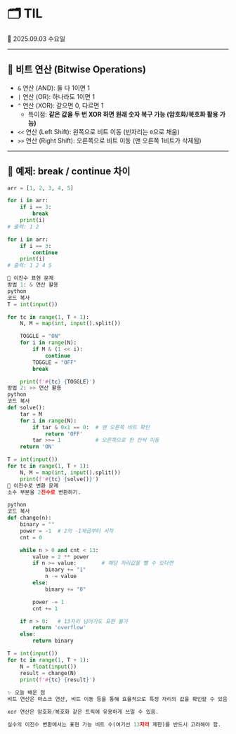 # 🗂️ TIL
📅 2025.09.03 수요일  

---

## 🔢 비트 연산 (Bitwise Operations)

- `&` 연산 (AND): 둘 다 1이면 1  
- `|` 연산 (OR): 하나라도 1이면 1  
- `^` 연산 (XOR): 같으면 0, 다르면 1  
  - 특이점: **같은 값을 두 번 XOR 하면 원래 숫자 복구 가능 (암호화/복호화 활용 가능)**
- `<<` 연산 (Left Shift): 왼쪽으로 비트 이동 (빈자리는 `0`으로 채움)
- `>>` 연산 (Right Shift): 오른쪽으로 비트 이동 (맨 오른쪽 1비트가 삭제됨)

---

## 📌 예제: break / continue 차이
```python
arr = [1, 2, 3, 4, 5]

for i in arr:
    if i == 3:
        break
    print(i)  
# 출력: 1 2

for i in arr:
    if i == 3:
        continue
    print(i)  
# 출력: 1 2 4 5

🧮 이진수 표현 문제
방법 1: & 연산 활용
python
코드 복사
T = int(input())

for tc in range(1, T + 1):
    N, M = map(int, input().split())

    TOGGLE = "ON"
    for i in range(N):
        if M & (1 << i):
            continue
        TOGGLE = "OFF"
        break

    print(f'#{tc} {TOGGLE}')
방법 2: >> 연산 활용
python
코드 복사
def solve():
    tar = M
    for i in range(N):
        if tar & 0x1 == 0:  # 맨 오른쪽 비트 확인
            return 'OFF'
        tar >>= 1           # 오른쪽으로 한 칸씩 이동
    return 'ON'

T = int(input())
for tc in range(1, T + 1):
    N, M = map(int, input().split())
    print(f'#{tc} {solve()}')
🧾 이진수로 변환 문제
소수 부분을 2진수로 변환하기.

python
코드 복사
def change(n):
    binary = ""
    power = -1  # 2의 -1제곱부터 시작
    cnt = 0

    while n > 0 and cnt < 13:
        value = 2 ** power
        if n >= value:        # 해당 자리값을 뺄 수 있다면
            binary += "1"
            n -= value
        else:
            binary += "0"

        power -= 1
        cnt += 1

    if n > 0:   # 13자리 넘어가도 표현 불가
        return 'overflow'
    else:
        return binary

T = int(input())
for tc in range(1, T + 1):
    N = float(input())
    result = change(N)
    print(f'#{tc} {result}')
    
✨ 오늘 배운 점
비트 연산은 마스크 연산, 비트 이동 등을 통해 효율적으로 특정 자리의 값을 확인할 수 있음.

xor 연산은 암호화/복호화 같은 트릭에 유용하게 쓰일 수 있음.

실수의 이진수 변환에서는 표현 가능 비트 수(여기선 13자리 제한)를 반드시 고려해야 함.